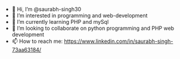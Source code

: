 - 👋 Hi, I’m @saurabh-singh30
- 👀 I’m interested in programming and web-development
- 🌱 I’m currently learning PHP and mySql
- 💞️ I’m looking to collaborate on python programming and PHP web development
- 📫 How to reach me: https://www.linkedin.com/in/saurabh-singh-73aa63184/

<!---
saurabh-singh30/saurabh-singh30 is a ✨ special ✨ repository because its `README.md` (this file) appears on your GitHub profile.
You can click the Preview link to take a look at your changes.
--->

